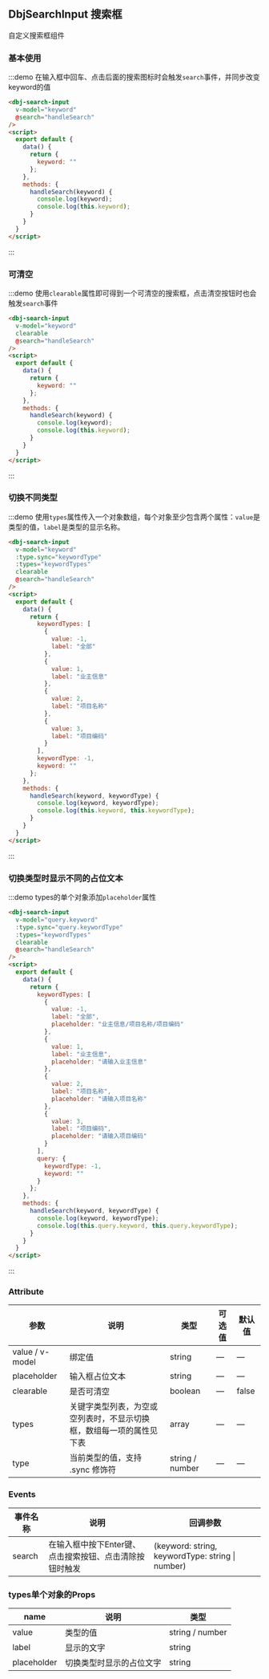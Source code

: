 ## DbjSearchInput 搜索框

自定义搜索框组件

### 基本使用

:::demo 在输入框中回车、点击后面的搜索图标时会触发`search`事件，并同步改变keyword的值
```html
<dbj-search-input
  v-model="keyword"
  @search="handleSearch"
/>
<script>
  export default {
    data() {
      return {
        keyword: ""
      };
    },
    methods: {
      handleSearch(keyword) {
        console.log(keyword);
        console.log(this.keyword);
      }
    }
  }
</script>
```
:::

### 可清空

:::demo 使用`clearable`属性即可得到一个可清空的搜索框，点击清空按钮时也会触发`search`事件
```html
<dbj-search-input
  v-model="keyword"
  clearable
  @search="handleSearch"
/>
<script>
  export default {
    data() {
      return {
        keyword: ""
      };
    },
    methods: {
      handleSearch(keyword) {
        console.log(keyword);
        console.log(this.keyword);
      }
    }
  }
</script>
```
:::


### 切换不同类型

:::demo 使用`types`属性传入一个对象数组，每个对象至少包含两个属性：`value`是类型的值，`label`是类型的显示名称。
```html
<dbj-search-input
  v-model="keyword"
  :type.sync="keywordType"
  :types="keywordTypes"
  clearable
  @search="handleSearch"
/>
<script>
  export default {
    data() {
      return {
        keywordTypes: [
          {
            value: -1,
            label: "全部"
          },
          {
            value: 1,
            label: "业主信息"
          },
          {
            value: 2,
            label: "项目名称"
          },
          {
            value: 3,
            label: "项目编码"
          }
        ],
        keywordType: -1,
        keyword: ""
      };
    },
    methods: {
      handleSearch(keyword, keywordType) {
        console.log(keyword, keywordType);
        console.log(this.keyword, this.keywordType);
      }
    }
  }
</script>
```
:::

### 切换类型时显示不同的占位文本

:::demo types的单个对象添加`placeholder`属性
```html
<dbj-search-input
  v-model="query.keyword"
  :type.sync="query.keywordType"
  :types="keywordTypes"
  clearable
  @search="handleSearch"
/>
<script>
  export default {
    data() {
      return {
        keywordTypes: [
          {
            value: -1,
            label: "全部",
            placeholder: "业主信息/项目名称/项目编码"
          },
          {
            value: 1,
            label: "业主信息",
            placeholder: "请输入业主信息"
          },
          {
            value: 2,
            label: "项目名称",
            placeholder: "请输入项目名称"
          },
          {
            value: 3,
            label: "项目编码",
            placeholder: "请输入项目编码"
          }
        ],
        query: {
          keywordType: -1,
          keyword: ""
        }
      };
    },
    methods: {
      handleSearch(keyword, keywordType) {
        console.log(keyword, keywordType);
        console.log(this.query.keyword, this.query.keywordType);
      }
    }
  }
</script>
```
:::

### Attribute
| 参数      | 说明          | 类型      | 可选值                           | 默认值  |
|---------- |-------------- |---------- |--------------------------------  |-------- |
| value / v-model | 绑定值 | string | — | — |
| placeholder | 输入框占位文本 | string | — | — |
| clearable | 是否可清空 | boolean | — | false |
| types | 关键字类型列表，为空或空列表时，不显示切换框，数组每一项的属性见下表 | array | — | — |
| type | 当前类型的值，支持 .sync 修饰符 | string / number | — | — |

### Events
| 事件名称      | 说明          | 回调参数 |
|----------- |-------------- | -- |
| search | 在输入框中按下Enter键、点击搜索按钮、点击清除按钮时触发 | (keyword: string, keywordType: string \| number) |


### types单个对象的Props
| name | 说明 | 类型 |
|------|-----|------|
| value | 类型的值 | string / number |
| label | 显示的文字 | string |
| placeholder | 切换类型时显示的占位文字 | string |
